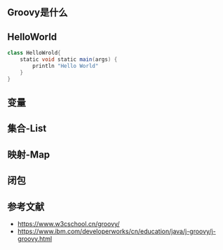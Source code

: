 ## Groovy是什么

## HelloWorld

```groovy
class HelloWrold{
    static void static main(args) {
        println "Hello World"
    }
}
```

## 变量

## 集合-List

## 映射-Map

## 闭包



## 参考文献

* https://www.w3cschool.cn/groovy/
* https://www.ibm.com/developerworks/cn/education/java/j-groovy/j-groovy.html